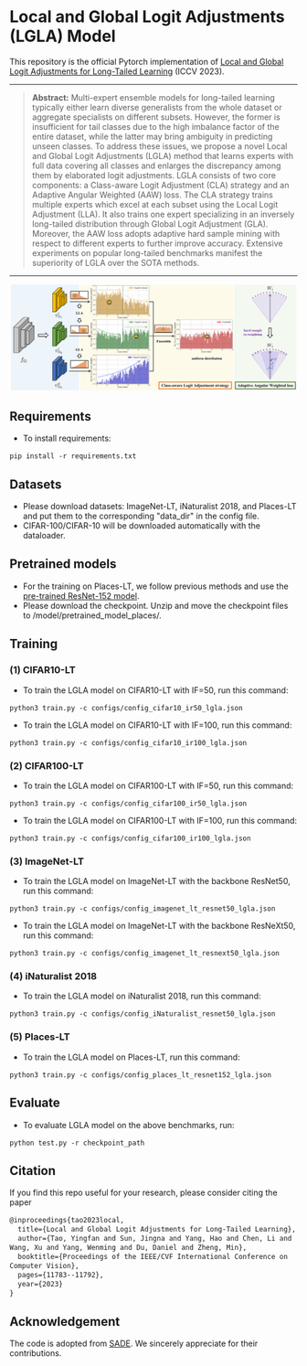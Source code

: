 # Local and Global Logit Adjustments (LGLA) Model

This repository is the official Pytorch implementation of [Local and Global Logit Adjustments for Long-Tailed Learning](https://openaccess.thecvf.com/content/ICCV2023/papers/Tao_Local_and_Global_Logit_Adjustments_for_Long-Tailed_Learning_ICCV_2023_paper.pdf) (ICCV 2023).

---

> **Abstract:** Multi-expert ensemble models for long-tailed learning typically either learn diverse generalists from the whole dataset or aggregate specialists on different subsets. However, the former is insufficient for tail classes due to the high imbalance factor of the entire dataset, while the latter may bring ambiguity in predicting unseen classes. To address these issues, we propose a novel Local and Global Logit Adjustments (LGLA) method that learns experts with full data covering all classes and enlarges the discrepancy among them by elaborated logit adjustments. LGLA consists of two core components: a Class-aware Logit Adjustment (CLA) strategy and an Adaptive Angular Weighted (AAW) loss. The CLA strategy trains multiple experts which excel at each subset using the Local Logit Adjustment (LLA). It also trains one expert specializing in an inversely long-tailed distribution through Global Logit Adjustment (GLA). Moreover, the AAW loss adopts adaptive hard sample mining with respect to different experts to further improve accuracy. Extensive experiments on popular long-tailed benchmarks manifest the superiority of LGLA over the SOTA methods.

---
<p align="center">
<img src="framework.png" weight=800>
</p>

## Requirements
* To install requirements: 
```
pip install -r requirements.txt
```

## Datasets 
* Please download datasets: ImageNet-LT, iNaturalist 2018, and Places-LT and put them to the corresponding "data_dir" in the config file.
* CIFAR-100/CIFAR-10 will be downloaded automatically with the dataloader.


## Pretrained models
* For the training on Places-LT, we follow previous methods and use the [pre-trained ResNet-152 model](https://github.com/zhmiao/OpenLongTailRecognition-OLTR).
* Please download the checkpoint. Unzip and move the checkpoint files to /model/pretrained_model_places/.


## Training
### (1) CIFAR10-LT 

* To train the LGLA model on CIFAR10-LT with IF=50, run this command:
```
python3 train.py -c configs/config_cifar10_ir50_lgla.json
```

* To train the LGLA model on CIFAR10-LT with IF=100, run this command:
```
python3 train.py -c configs/config_cifar10_ir100_lgla.json
```

### (2) CIFAR100-LT 

* To train the LGLA model on CIFAR100-LT with IF=50, run this command:
```
python3 train.py -c configs/config_cifar100_ir50_lgla.json
```

* To train the LGLA model on CIFAR100-LT with IF=100, run this command:
```
python3 train.py -c configs/config_cifar100_ir100_lgla.json
```

### (3) ImageNet-LT

* To train the LGLA model on ImageNet-LT with the backbone ResNet50, run this command:
```
python3 train.py -c configs/config_imagenet_lt_resnet50_lgla.json
```

* To train the LGLA model on ImageNet-LT with the backbone ResNeXt50, run this command:
```
python3 train.py -c configs/config_imagenet_lt_resnext50_lgla.json
```

### (4) iNaturalist 2018

* To train the LGLA model on iNaturalist 2018, run this command:
```
python3 train.py -c configs/config_iNaturalist_resnet50_lgla.json
```

### (5) Places-LT

* To train the LGLA model on Places-LT, run this command:
```
python3 train.py -c configs/config_places_lt_resnet152_lgla.json
```


## Evaluate
* To evaluate LGLA model on the above benchmarks, run:
``` 
python test.py -r checkpoint_path
``` 

## Citation
If you find this repo useful for your research, please consider citing the paper
```
@inproceedings{tao2023local,
  title={Local and Global Logit Adjustments for Long-Tailed Learning},
  author={Tao, Yingfan and Sun, Jingna and Yang, Hao and Chen, Li and Wang, Xu and Yang, Wenming and Du, Daniel and Zheng, Min},
  booktitle={Proceedings of the IEEE/CVF International Conference on Computer Vision},
  pages={11783--11792},
  year={2023}
}
``` 

## Acknowledgement
The code is adopted from [SADE](https://github.com/Vanint/SADE-AgnosticLT/tree/main). We sincerely appreciate for their contributions.
